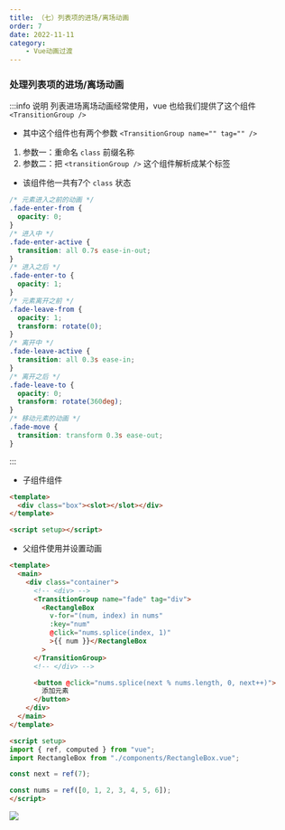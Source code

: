```yaml
---
title: （七）列表项的进场/离场动画
order: 7
date: 2022-11-11
category:
    - Vue动画过渡
---
```


### 处理列表项的进场/离场动画
:::info 说明
列表进场离场动画经常使用，vue 也给我们提供了这个组件 `<TransitionGroup />` 

- 其中这个组件也有两个参数 `<TransitionGroup name="" tag="" />` 
 1. 参数一：重命名 `class` 前缀名称
 2. 参数二：把 `<transitionGroup />` 这个组件解析成某个标签

- 该组件他一共有7个 `class` 状态
```css
/* 元素进入之前的动画 */
.fade-enter-from {
  opacity: 0;
}
/* 进入中 */
.fade-enter-active {
  transition: all 0.7s ease-in-out;
}
/* 进入之后 */
.fade-enter-to {
  opacity: 1;
}
/* 元素离开之前 */
.fade-leave-from {
  opacity: 1;
  transform: rotate(0);
}
/* 离开中 */
.fade-leave-active {
  transition: all 0.3s ease-in;
}
/* 离开之后 */
.fade-leave-to {
  opacity: 0;
  transform: rotate(360deg);
}
/* 移动元素的动画 */
.fade-move {
  transition: transform 0.3s ease-out;
}
```
:::


- 子组件组件
```html
<template>
  <div class="box"><slot></slot></div>
</template>

<script setup></script>
```

- 父组件使用并设置动画
```html
<template>
  <main>
    <div class="container">
      <!-- <div> -->
      <TransitionGroup name="fade" tag="div">
        <RectangleBox
          v-for="(num, index) in nums"
          :key="num"
          @click="nums.splice(index, 1)"
          >{{ num }}</RectangleBox
        >
      </TransitionGroup>
      <!-- </div> -->

      <button @click="nums.splice(next % nums.length, 0, next++)">
        添加元素
      </button>
    </div>
  </main>
</template>

<script setup>
import { ref, computed } from "vue";
import RectangleBox from "./components/RectangleBox.vue";

const next = ref(7);

const nums = ref([0, 1, 2, 3, 4, 5, 6]);
</script>
```
![](https://image.zswei.xyz/img/202211112150310.png)